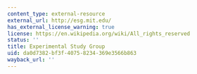 ```yaml
---
content_type: external-resource
external_url: http://esg.mit.edu/
has_external_license_warning: true
license: https://en.wikipedia.org/wiki/All_rights_reserved
status: ''
title: Experimental Study Group
uid: da0d7382-bf3f-4075-8234-369e3566b863
wayback_url: ''
---
```

